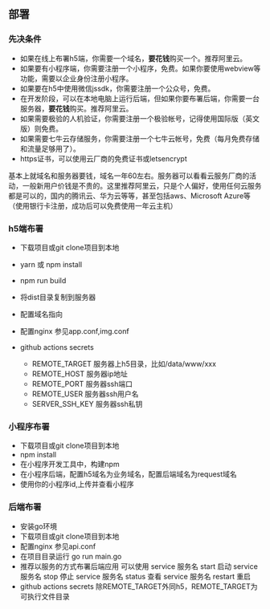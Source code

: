 ## 部署

### 先决条件
- 如果在线上布署h5端，你需要一个域名，**要花钱**购买一个。推荐阿里云。
- 如果要有小程序端，你需要注册一个小程序，免费。如果你要使用webview等功能，需要以企业身份注册小程序。
- 如果要在h5中使用微信jssdk，你需要注册一个公众号，免费。
- 在开发阶段，可以在本地电脑上运行后端，但如果你要布署后端，你需要一台服务器，**要花钱**购买。推荐阿里云。
- 如果需要极验的人机验证，你需要注册一个极验帐号，记得使用国际版（英文版）则免费。
- 如果需要七牛云存储服务，你需要注册一个七牛云帐号，免费（每月免费存储和流量足够用了）。
- https证书，可以使用云厂商的免费证书或letsencrypt

基本上就域名和服务器要钱，域名一年60左右。服务器可以看看云服务厂商的活动，一般新用户价钱是不贵的。这里推荐阿里云，只是个人偏好，使用任何云服务都是可以的，国内的腾讯云、华为云等等，甚至包括aws、Microsoft Azure等（使用银行卡注册，成功后可以免费使用一年云主机）

### h5端布署
- 下载项目或git clone项目到本地
- yarn 或 npm install
- npm run build
- 将dist目录复制到服务器
- 配置域名指向

- 配置nginx
    参见app.conf,img.conf

- github actions secrets

    - REMOTE_TARGET 服务器上h5目录，比如/data/www/xxx
    - REMOTE_HOST 服务器ip地址
    - REMOTE_PORT 服务器ssh端口
    - REMOTE_USER 服务器ssh用户名
    - SERVER_SSH_KEY 服务器ssh私钥

### 小程序布署
- 下载项目或git clone项目到本地
- npm install
- 在小程序开发工具中，构建npm
- 在小程序后端，配置h5域名为业务域名，配置后端域名为request域名
- 使用你的小程序id,上传并查看小程序

### 后端布署
- 安装go环境
- 下载项目或git clone项目到本地
- 配置nginx
    参见api.conf
- 在项目目录运行 go run main.go
- 推荐以服务的方式布署后端应用
    可以使用 service 服务名 start 启动 service 服务名 stop 停止 service 服务名 status 查看 service 服务名 restart 重启
- github actions secrets
    除REMOTE_TARGET外同h5，REMOTE_TARGET为可执行文件目录
